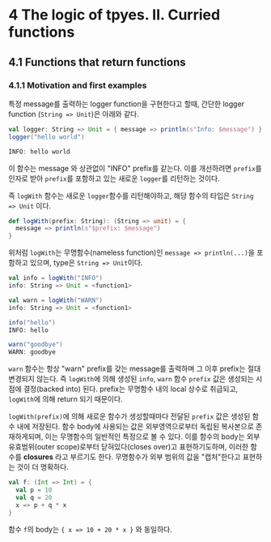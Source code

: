 # 4 The logic of tpyes. II. Curried functions

## 4.1 Functions that return functions

### 4.1.1 Motivation and first examples

특정 message를 출력하는 logger function을 구현한다고 할때, 간단한 logger function (`String => Unit`)은 아래와 같다.

```scala
val logger: String => Unit = { message => println(s"Info: $message") } 
logger("hello world")

INFO: hello world
```

이 함수는 message 와 상관없이 "INFO" prefix를 같는다. 이를 개선하려면 `prefix`를 인자로 받아 `prefix`를 포함하고 있는 새로운 `logger`를 리턴하는 것이다. 

즉 `logWith` 함수는 새로운 `logger`함수를 리턴해야하고, 해당 함수의 타입은 `String => Unit` 이다.

```scala
def logWith(prefix: String): (String => unit) = {
  message => println(s"$prefix: $message")
}
```

위처럼 `logWith`는 무명함수(nameless function)인 `message => println(...)`을 포함하고 있으며, type은 `String => Unit`이다. 

```scala
val info = logWith("INFO")
info: String => Unit = <function1>

val warn = logWith("WARN")
info: String => Unit = <function1>

info("hello")
INFO: hello

warn("goodbye")
WARN: goodbye
```

`warn` 함수는 항상 "warn" prefix를 갖는 message를 출력하며 그 이후 prefix는 절대 변경되지 않는다.
즉 `logWith`에 의해 생성된 `info`, `warn` 함수 `prefix` 값은 생성되는 시점에 결정(backed into) 된다. prefix는 무명함수 내의 local 상수로 취급되고, `logWith`에 의해 return 되기 때문이다.
 
`logWith(prefix)`에 의해 새로운 함수가 생성할때마다 전달된 `prefix` 값은 생성된 함수 내에 저장된다. 함수 body에 사용되는 값은 외부영역으로부터 독립된 복사본으로 존재하게되며, 이는 무명함수의 일반적인 특정으로 볼 수 있다. 이를 함수의 body는 외부 유효범위(outer scope)로부터 닫혀있다(closes over)고 표현하기도하며, 이러한 함수를 **closures** 라고 부르기도 한다. 무명함수가 외부 범위의 값을 "캡처"한다고 표현하는 것이 더 명확하다.
 
```scala
val f: (Int => Int) = {
  val p = 10
  val q = 20
  x => p + q * x
}
```

함수 `f`의 body는 `{ x => 10 + 20 * x }` 와 동일하다. 
